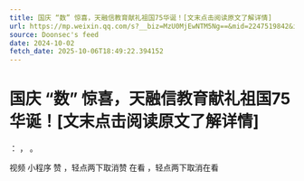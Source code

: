 ```yaml
---
title: 国庆 “数” 惊喜，天融信教育献礼祖国75华诞！[文末点击阅读原文了解详情]
url: https://mp.weixin.qq.com/s?__biz=MzU0MjEwNTM5Ng==&mid=2247519842&idx=1&sn=aee7da0710bd073872b0ba96f8667829
source: Doonsec's feed
date: 2024-10-02
fetch_date: 2025-10-06T18:49:22.394152
---
```


# 国庆 “数” 惊喜，天融信教育献礼祖国75华诞！[文末点击阅读原文了解详情]

：
，
。

视频
小程序
赞
，轻点两下取消赞
在看
，轻点两下取消在看